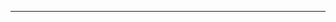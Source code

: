 <!--
CO_OP_TRANSLATOR_METADATA:
{
  "original_hash": "661bbc8e2592ebbb96aa84b1462f5755",
  "translation_date": "2025-08-28T20:19:24+00:00",
  "source_file": "03-CoreGenerativeAITechniques/README.md",
  "language_code": "sr"
}
-->


---

